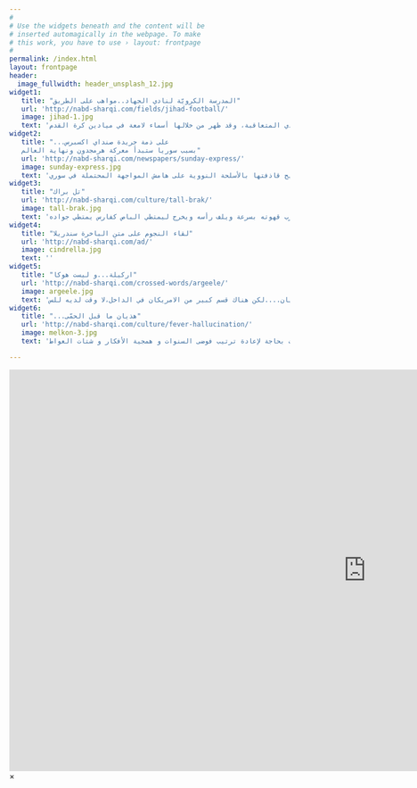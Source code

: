 ```yaml
---
#
# Use the widgets beneath and the content will be
# inserted automagically in the webpage. To make
# this work, you have to use › layout: frontpage
#
permalink: /index.html
layout: frontpage
header:
  image_fullwidth: header_unsplash_12.jpg
widget1:
   title: "المدرسة الكرويّة لنادي الجهاد..مواهب على الطريق"
   url: 'http://nabd-sharqi.com/fields/jihad-football/'
   image: jihad-1.jpg
   text: 'عتبر الحفاظ على المدرسة الكروية لنادي الجهاد الرياضي، من أهم عناوين العمل لإدارات النادي المتعاقبة، وقد ظهر من خلالها أسماء لامعة في ميادين كرة القدم'
widget2:
   title: "...على ذمة جريدة صنداي اكسبرس
   بسبب سوريا ستبدأ معركة هرمجدون ونهاية العالم"
   url: 'http://nabd-sharqi.com/newspapers/sunday-express/'
   image: sunday-express.jpg
   text: 'قالت صحيفة صنداي إكسبريس البريطانية إن زوال العالم بات وشيكًا وأن معركة (هرمجدون)، حرب نهاية العالم، قادمة لا محالة في الوقت الذي كشفت فيه مصادر مطلعة عن بدء روسيا في تسليح قاذفتها بالأسلحة النووية على هامش المواجهة المحتملة في سوري'
widget3:
   title: "تل براك"
   url: 'http://nabd-sharqi.com/culture/tall-brak/'
   image: tall-brak.jpg
   text: 'اسم تكرر في الفترة الأخيرة كثيراً ....استفز ذاكرتي فعدّتُ أكثر من خمسين عاماً للوراء ...الظلام يلف المدينة..الساعة تشير الى الخامسة صباحاً ...يستقيظ ..يشرب قهوته بسرعة ويلف رأسه ويخرج ليمتطي الباص كفارس يمتطي جواده'
widget4:
   title: "لقاء النجوم على متن الباخرة سندريلا"
   url: 'http://nabd-sharqi.com/ad/'
   image: cindrella.jpg
   text: ''
widget5:
   title: "اركيلة...و ليست هوكا"
   url: 'http://nabd-sharqi.com/crossed-words/argeele/'
   image: argeele.jpg
   text: 'للحياة في امريكا خفايا لا يراها الانسان في الاعلام،او التلفزيون،او الافلام الهوليودية،يعني انتم خارج امريكا ربما تكونوا معجبين متلي باخلاق الفنانة الامريكية كيم كارداشيان....لكن هناك قسم كبير من الامريكان في الداخل،لا وقت لديه للس'
widget6:
   title: "...هذيان ما قبل الحمّى"
   url: 'http://nabd-sharqi.com/culture/fever-hallucination/'
   image: melkon-3.jpg
   text: 'و ها انا أتأرجح ما بين هنا و هناك ... ما بين حنين و نسيان ... ما بين قدر و واقع .... لست بحاجة لإعادة ترتيب فوضى السنوات و همجية الأفكار و شتات العواط'

---
```


<div id="videoModal" class="reveal-modal large" data-reveal="">
  <div class="flex-video widescreen vimeo" style="display: block;">
    <iframe width="1280" height="720" src="https://www.youtube.com/embed/3b5zCFSmVvU" frameborder="0" allowfullscreen></iframe>
  </div>
  <a class="close-reveal-modal">&#215;</a>
</div>
